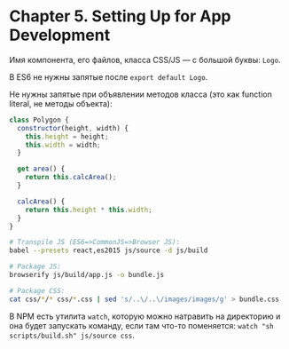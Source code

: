 # Chapter 5. Setting Up for App Development
Имя компонента, его файлов, класса CSS/JS — с большой буквы: `Logo`.

В ES6 не нужны запятые после `export default Logo`.

Не нужны запятые при объявлении методов класса (это как function literal, не методы объекта):

```js
class Polygon {
  constructor(height, width) {
    this.height = height;
    this.width = width;
  }

  get area() {
    return this.calcArea();
  }

  calcArea() {
    return this.height * this.width;
  }
}
```

```sh
# Transpile JS (ES6=>CommonJS=>Browser JS):
babel --presets react,es2015 js/source -d js/build

# Package JS:
browserify js/build/app.js -o bundle.js

# Package CSS:
cat css/*/* css/*.css | sed 's/..\/..\/images/images/g' > bundle.css
```

В NPM есть утилита `watch`, которую можно натравить на директорию и она будет запускать команду, если там что-то поменяется: `watch "sh scripts/build.sh" js/source css`.

